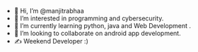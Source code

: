 - 👋 Hi, I’m @manjitrabhaa
- 👀 I’m interested in programming and cybersecurity.
- 🌱 I’m currently learning python, java and Web Development .
- 💞️ I’m looking to collaborate on android app development.
- ✍️ Weekend Developer :)
<!---
manjitrabhaa/manjitrabhaa is a ✨ special ✨ repository because its `README.md` (this file) appears on your GitHub profile.
You can click the Preview link to take a look at your changes.
--->
